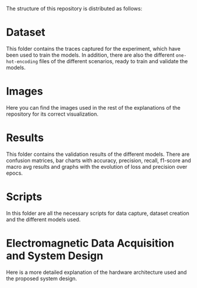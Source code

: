 The structure of this repository is distributed as follows:

# Dataset
This folder contains the traces captured for the experiment, which have been used to train the models.
In addition, there are also the different ```one-hot-encoding``` files of the different scenarios, ready to train and validate the models.

# Images
Here you can find the images used in the rest of the explanations of the repository for its correct visualization.

# Results
This folder contains the validation results of the different models. There are confusion matrices, bar charts with accuracy, precision, recall, f1-score and macro avg results and graphs with the evolution of loss and precision over epocs. 

# Scripts
In this folder are all the necessary scripts for data capture, dataset creation and the different models used.

# Electromagnetic Data Acquisition and System Design
Here is a more detailed explanation of the hardware architecture used and the proposed system design.
